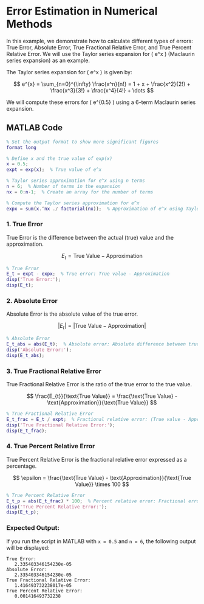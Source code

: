 <script src="https://polyfill.io/v3/polyfill.min.js?features=es6"></script> <script id="MathJax-script" async src="https://cdn.jsdelivr.net/npm/mathjax@3/es5/tex-mml-chtml.js"></script>

# **Error Estimation in Numerical Methods**

In this example, we demonstrate how to calculate different types of errors: True Error, Absolute Error, True Fractional Relative Error, and True Percent Relative Error. We will use the Taylor series expansion for \( e^x \) (Maclaurin series expansion) as an example.

The Taylor series expansion for \( e^x \) is given by:

$$
e^{x} = \sum_{n=0}^{\infty} \frac{x^n}{n!} = 1 + x + \frac{x^2}{2!} + \frac{x^3}{3!} + \frac{x^4}{4!} + \dots
$$

We will compute these errors for \( e^{0.5} \) using a 6-term Maclaurin series expansion.

## MATLAB Code

```matlab
% Set the output format to show more significant figures
format long

% Define x and the true value of exp(x)
x = 0.5;
expt = exp(x);  % True value of e^x

% Taylor series approximation for e^x using n terms
n = 6;  % Number of terms in the expansion
nx = 0:n-1;  % Create an array for the number of terms

% Compute the Taylor series approximation for e^x
expx = sum(x.^nx ./ factorial(nx));  % Approximation of e^x using Taylor series
```

### **1. True Error**

True Error is the difference between the actual (true) value and the approximation.

$$
E_{t} = \text{True Value} - \text{Approximation}
$$

```matlab
% True Error
E_t = expt - expx;  % True error: True value - Approximation
disp('True Error:');
disp(E_t);
```

### **2. Absolute Error**

Absolute Error is the absolute value of the true error.

$$
|E_{t}| = |\text{True Value} - \text{Approximation}|
$$

```matlab
% Absolute Error
E_t_abs = abs(E_t);  % Absolute error: Absolute difference between true and approximation
disp('Absolute Error:');
disp(E_t_abs);
```

### **3. True Fractional Relative Error**

True Fractional Relative Error is the ratio of the true error to the true value.

$$
\frac{E_{t}}{\text{True Value}} = \frac{\text{True Value} - \text{Approximation}}{\text{True Value}}
$$

```matlab
% True Fractional Relative Error
E_t_frac = E_t / expt;  % Fractional relative error: (True value - Approx) / True value
disp('True Fractional Relative Error:');
disp(E_t_frac);
```

### **4. True Percent Relative Error**

True Percent Relative Error is the fractional relative error expressed as a percentage.

$$
\epsilon = \frac{\text{True Value} - \text{Approximation}}{\text{True Value}} \times 100
$$

```matlab
% True Percent Relative Error
E_t_p = abs(E_t_frac) * 100;  % Percent relative error: Fractional error * 100%
disp('True Percent Relative Error:');
disp(E_t_p);
```

### **Expected Output:**

If you run the script in MATLAB with `x = 0.5` and `n = 6`, the following output will be displayed:

```
True Error:
   2.335403346154230e-05
Absolute Error:
   2.335403346154230e-05
True Fractional Relative Error:
   1.416493732238017e-05
True Percent Relative Error:
   0.001416493732238
```
